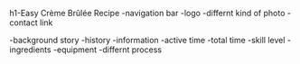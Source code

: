 h1-Easy Crème Brûlée Recipe
<site>
-navigation bar 
-logo
-differnt kind of photo
-contact link

<recipe>
 -background story
    -history
 -information
   -active time
   -total time
   -skill level
 -ingredients
 -equipment
 -differnt process


